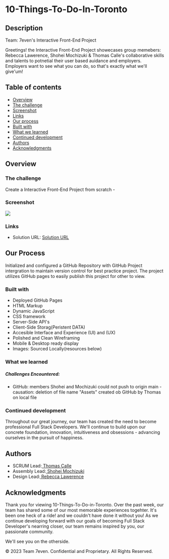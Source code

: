# 10-Things-To-Do-In-Toronto 

## Description

Team: 7even's Interactive Front-End Project

Greetings! the Interactive Front-End Project showecases group memebers: Rebecca Lawerence, Shohei Mochizuki & Thomas Calle's collaborative skills and talents to potnetial their user based auidance and employers. Employers want to see what you can do, so that's exactly what we'll give'um!

## Table of contents

- [Overview](#overview)
- [The challenge](#the-challenge)
- [Screenshot](#screenshot)
- [Links](#links)
- [Our process](#our-process)
- [Built with](#built-with)
- [What we learned](#what-we-learned)
- [Continued development](#continued-development)
- [Authors](#authors)
- [Acknowledgments](#acknowledgments)


## Overview

### The challenge

Create a Interactive Front-End Project from scratch - 

### Screenshot

![](./assets/image/.png)

### Links

- Solution URL: [Solution URL](https://thomascalle.github.io/10-Things-To-Do-in-Toronto/)


## Our Process

Initialized and configured a GitHub Repository with GitHub Project intergration to maintain version control for best practice project. The project utilizes GitHub pages to easily publish this project for other to view. 


### Built with

- Deployed GitHub Pages
- HTML Markup
- Dynamic JavaScript
- CSS framework
- Server-Side API's
- Client-Side Storag(Peristent DATA)
- Accesible Interface and Experience (UI) and (UX)
- Polished and Clean Wireframing
- Mobile & Desktop ready display
- Images: Sourced Locally(resources below)


### What we learned

##### Challenges Encountered:
- GitHub: members Shohei and Mochizuki could not push to origin main - causation: deletion of file name "Assets" created ob GitHub by Thomas on local file

### Continued development

Throughout our great journey, our team has created the need to become professional Full Stack Developers. We'll continue to build upon our concrete foundation, innovation, intuitiveness and obsessions - advancing ourselves in the pursuit of happiness.

## Authors

- SCRUM Lead:[ Thomas Calle](https://github.com/ThomasCalle)
- Assembly Lead:[ Shohei Mochizuki](https://github.com/shohei-mochizuki)
- Design Lead:[ Rebecca Lawerence](https://github.com/rkml14)


## Acknowledgments
Thank you for viewing 10-Things-To-Do-in-Toronto. Over the past week, our team has shared some of our most memorable experiences togehter. It's been one heck of a ride! and we couldn't have done it without you! As we continue developing forward with our goals of becoming Full Stack Developer's nearring closer, our team remains inspired by you, our passionate community. 

We'll see you on the otherside.

© 2023 Team 7even. Confidential and Proprietary. All Rights Reserved.
